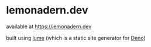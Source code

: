 # lemonadern.dev

available at https://lemonadern.dev

built using [lume](https://github.com/lumeland/lume) (which is a static site
generator for [Deno](https://github.com/denoland/deno))
